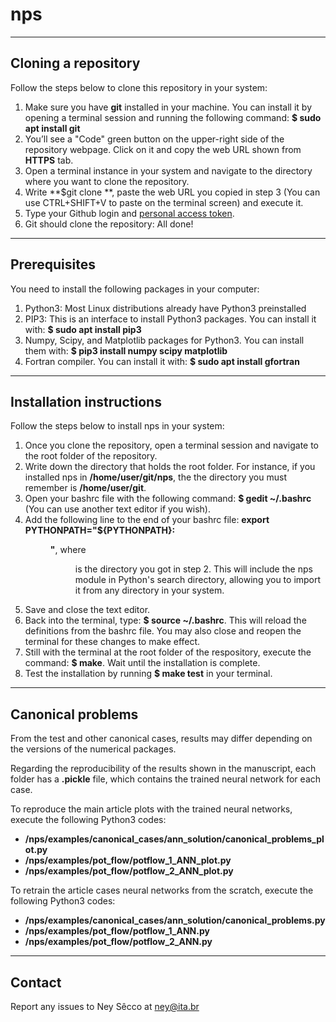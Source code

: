 # nps

---

## Cloning a repository

Follow the steps below to clone this repository in your system:

1. Make sure you have **git** installed in your machine. You can install it by opening a terminal session and running the following command: **$ sudo apt install git**
2. You’ll see a "Code" green button on the upper-right side of the repository webpage. Click on it and copy the web URL shown from **HTTPS** tab.
3. Open a terminal instance in your system and navigate to the directory where you want to clone the repository.
4. Write **$git clone **, paste the web URL you copied in step 3 (You can use CTRL+SHIFT+V to paste on the terminal screen) and execute it.
5. Type your Github login and [personal access token](https://docs.github.com/en/authentication/keeping-your-account-and-data-secure/creating-a-personal-access-token).
6. Git should clone the repository: All done!

---

## Prerequisites

You need to install the following packages in your computer:

1. Python3: Most Linux distributions already have Python3 preinstalled
2. PIP3: This is an interface to install Python3 packages. You can install it with: **$ sudo apt install pip3**
3. Numpy, Scipy, and Matplotlib packages for Python3. You can install them with: **$ pip3 install numpy scipy matplotlib**
4. Fortran compiler. You can install it with: **$ sudo apt install gfortran**

---

## Installation instructions

Follow the steps below to install nps in your system:

1. Once you clone the repository, open a terminal session and navigate to the root folder of the repository.
2. Write down the directory that holds the root folder. For instance, if you installed nps in **/home/user/git/nps**, the the directory you must remember is **/home/user/git**.
3. Open your bashrc file with the following command: **$ gedit ~/.bashrc** (You can use another text editor if you wish).
4. Add the following line to the end of your bashrc file: **export PYTHONPATH="${PYTHONPATH}:<dir>"**, where <dir> is the directory you got in step 2. This will include the nps module in Python's search directory, allowing you to import it from any directory in your system.
5. Save and close the text editor.
6. Back into the terminal, type: **$ source ~/.bashrc**. This will reload the definitions from the bashrc file. You may also close and reopen the terminal for these changes to make effect.
7. Still with the terminal at the root folder of the respository, execute the command: **$ make**. Wait until the installation is complete.
8. Test the installation by running **$ make test** in your terminal.

---

## Canonical problems

From the test and other canonical cases, results may differ depending on the versions of the numerical packages.

Regarding the reproducibility of the results shown in the manuscript, each folder has a **.pickle** file, which contains the trained neural network for each case.

To reproduce the main article plots with the trained neural networks, execute the following Python3 codes:
- **/nps/examples/canonical_cases/ann_solution/canonical_problems_plot.py**
- **/nps/examples/pot_flow/potflow_1_ANN_plot.py**
- **/nps/examples/pot_flow/potflow_2_ANN_plot.py**

To retrain the article cases neural networks from the scratch, execute the following Python3 codes:
- **/nps/examples/canonical_cases/ann_solution/canonical_problems.py**
- **/nps/examples/pot_flow/potflow_1_ANN.py**
- **/nps/examples/pot_flow/potflow_2_ANN.py**

---

## Contact

Report any issues to Ney Sêcco at ney@ita.br
